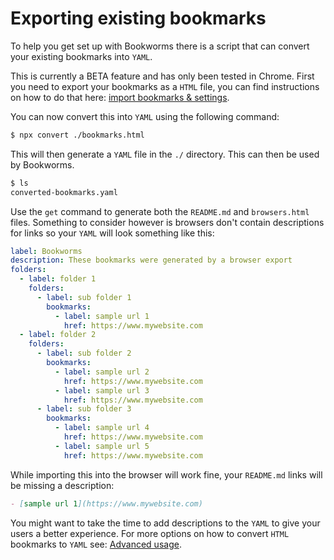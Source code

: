 # Exporting existing bookmarks

To help you get set up with Bookworms there is a script that can convert your existing bookmarks into `YAML`.

This is currently a BETA feature and has only been tested in Chrome. First you need to export your bookmarks as a `HTML` file, you can find instructions on how to do that here: [import bookmarks & settings](https://support.google.com/chrome/answer/96816?hl=en-GB).

You can now convert this into `YAML` using the following command:

```BASH
$ npx convert ./bookmarks.html
```

This will then generate a `YAML` file in the `./` directory. This can then be used by Bookworms.

```BASH
$ ls
converted-bookmarks.yaml
```

Use the `get` command to generate both the `README.md` and `browsers.html` files. Something to consider however is browsers don't contain descriptions for links so your `YAML` will look something like this:

```YAML
label: Bookworms
description: These bookmarks were generated by a browser export
folders:
  - label: folder 1
    folders:
      - label: sub folder 1
        bookmarks:
          - label: sample url 1
            href: https://www.mywebsite.com
  - label: folder 2
    folders:
      - label: sub folder 2
        bookmarks:
          - label: sample url 2
            href: https://www.mywebsite.com
          - label: sample url 3
            href: https://www.mywebsite.com
      - label: sub folder 3
        bookmarks:
          - label: sample url 4
            href: https://www.mywebsite.com
          - label: sample url 5
            href: https://www.mywebsite.com
```

While importing this into the browser will work fine, your `README.md` links will be missing a description:

```markdown
- [sample url 1](https://www.mywebsite.com)
```

You might want to take the time to add descriptions to the `YAML` to give your users a better experience. For more options on how to convert `HTML` bookmarks to `YAML` see: [Advanced usage](./docs/ADVANCED-USAGE.md).
